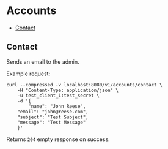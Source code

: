 # Accounts

* [Contact](#contact)

## Contact

Sends an email to the admin.

Example request:

```
curl --compressed -v localhost:8080/v1/accounts/contact \
	-H "Content-Type: application/json" \
	-u test_client_1:test_secret \
	-d '{
		"name": "John Reese",
    "email": "john@reese.com",
    "subject": "Test Subject",
    "message": "Test Message"
	}'
```

Returns `204` empty response on success.
